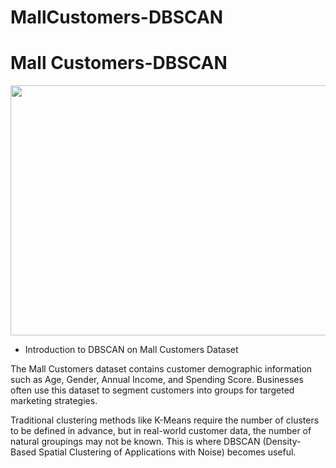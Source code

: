 # MallCustomers-DBSCAN
# Mall Customers-DBSCAN
<img src= "https://i.postimg.cc/g201vJ29/Chat-GPT-Image-Aug-31-2025-04-22-43-PM.png" width="1000" height="400">

* Introduction to DBSCAN on Mall Customers Dataset

The Mall Customers dataset contains customer demographic information such as Age, Gender, Annual Income, and Spending Score. Businesses often use this dataset to segment customers into groups for targeted marketing strategies.

Traditional clustering methods like K-Means require the number of clusters to be defined in advance, but in real-world customer data, the number of natural groupings may not be known. This is where DBSCAN (Density-Based Spatial Clustering of Applications with Noise) becomes useful.
